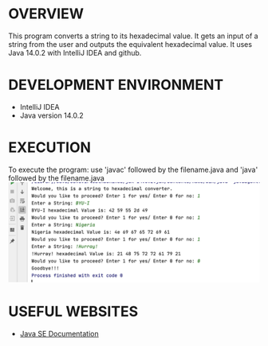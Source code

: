 # OVERVIEW
This program converts a string to its hexadecimal value. 
It gets an input of a string from the user and outputs the equivalent hexadecimal value.
It uses Java 14.0.2 with IntelliJ IDEA and github.

# DEVELOPMENT ENVIRONMENT
* IntelliJ IDEA
* Java version 14.0.2

# EXECUTION
To execute the program: use 'javac' followed by the filename.java and 'java' followed by the filename.java
![Program screenshot showing the output](StringToHex-Output.png)

# USEFUL WEBSITES
* [Java SE Documentation](https://docs.oracle.com/javase/7/docs/)
